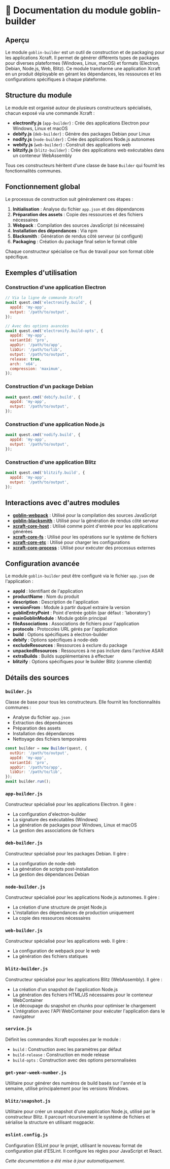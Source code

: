 # 📘 Documentation du module goblin-builder

## Aperçu

Le module `goblin-builder` est un outil de construction et de packaging pour les applications Xcraft. Il permet de générer différents types de packages pour diverses plateformes (Windows, Linux, macOS) et formats (Electron, Debian, Node.js, Web, Blitz). Ce module transforme une application Xcraft en un produit déployable en gérant les dépendances, les ressources et les configurations spécifiques à chaque plateforme.

## Structure du module

Le module est organisé autour de plusieurs constructeurs spécialisés, chacun exposé via une commande Xcraft :

- **electronify.js** (`app-builder`) : Crée des applications Electron pour Windows, Linux et macOS
- **debify.js** (`deb-builder`) : Génère des packages Debian pour Linux
- **nodify.js** (`node-builder`) : Crée des applications Node.js autonomes
- **webify.js** (`web-builder`) : Construit des applications web
- **blitzify.js** (`blitz-builder`) : Crée des applications web exécutables dans un conteneur WebAssembly

Tous ces constructeurs héritent d'une classe de base `Builder` qui fournit les fonctionnalités communes.

## Fonctionnement global

Le processus de construction suit généralement ces étapes :

1. **Initialisation** : Analyse du fichier `app.json` et des dépendances
2. **Préparation des assets** : Copie des ressources et des fichiers nécessaires
3. **Webpack** : Compilation des sources JavaScript (si nécessaire)
4. **Installation des dépendances** : Via npm
5. **Blacksmith** : Génération de rendus côté serveur (si configuré)
6. **Packaging** : Création du package final selon le format cible

Chaque constructeur spécialise ce flux de travail pour son format cible spécifique.

## Exemples d'utilisation

### Construction d'une application Electron

```javascript
// Via la ligne de commande Xcraft
await quest.cmd('electronify.build', {
  appId: 'my-app',
  output: '/path/to/output',
});

// Avec des options avancées
await quest.cmd('electronify.build-opts', {
  appId: 'my-app',
  variantId: 'pro',
  appDir: '/path/to/app',
  libDir: '/path/to/lib',
  output: '/path/to/output',
  release: true,
  arch: 'x64',
  compression: 'maximum',
});
```

### Construction d'un package Debian

```javascript
await quest.cmd('debify.build', {
  appId: 'my-app',
  output: '/path/to/output',
});
```

### Construction d'une application Node.js

```javascript
await quest.cmd('nodify.build', {
  appId: 'my-app',
  output: '/path/to/output',
});
```

### Construction d'une application Blitz

```javascript
await quest.cmd('blitzify.build', {
  appId: 'my-app',
  output: '/path/to/output',
});
```

## Interactions avec d'autres modules

- **[goblin-webpack]** : Utilisé pour la compilation des sources JavaScript
- **[goblin-blacksmith]** : Utilisé pour la génération de rendus côté serveur
- **[xcraft-core-host]** : Utilisé comme point d'entrée pour les applications générées
- **[xcraft-core-fs]** : Utilisé pour les opérations sur le système de fichiers
- **[xcraft-core-etc]** : Utilisé pour charger les configurations
- **[xcraft-core-process]** : Utilisé pour exécuter des processus externes

## Configuration avancée

Le module `goblin-builder` peut être configuré via le fichier `app.json` de l'application :

- **appId** : Identifiant de l'application
- **productName** : Nom du produit
- **description** : Description de l'application
- **versionFrom** : Module à partir duquel extraire la version
- **goblinEntryPoint** : Point d'entrée goblin (par défaut : 'laboratory')
- **mainGoblinModule** : Module goblin principal
- **fileAssociations** : Associations de fichiers pour l'application
- **protocols** : Protocoles URL gérés par l'application
- **build** : Options spécifiques à electron-builder
- **debify** : Options spécifiques à node-deb
- **excludeResources** : Ressources à exclure du package
- **unpackedResources** : Ressources à ne pas inclure dans l'archive ASAR
- **extraBuilds** : Builds supplémentaires à effectuer
- **blitzify** : Options spécifiques pour le builder Blitz (comme clientId)

## Détails des sources

### `builder.js`

Classe de base pour tous les constructeurs. Elle fournit les fonctionnalités communes :

- Analyse du fichier `app.json`
- Extraction des dépendances
- Préparation des assets
- Installation des dépendances
- Nettoyage des fichiers temporaires

```javascript
const builder = new Builder(quest, {
  outDir: '/path/to/output',
  appId: 'my-app',
  variantId: 'pro',
  appDir: '/path/to/app',
  libDir: '/path/to/lib',
});
await builder.run();
```

### `app-builder.js`

Constructeur spécialisé pour les applications Electron. Il gère :

- La configuration d'electron-builder
- La signature des exécutables (Windows)
- La génération de packages pour Windows, Linux et macOS
- La gestion des associations de fichiers

### `deb-builder.js`

Constructeur spécialisé pour les packages Debian. Il gère :

- La configuration de node-deb
- La génération de scripts post-installation
- La gestion des dépendances Debian

### `node-builder.js`

Constructeur spécialisé pour les applications Node.js autonomes. Il gère :

- La création d'une structure de projet Node.js
- L'installation des dépendances de production uniquement
- La copie des ressources nécessaires

### `web-builder.js`

Constructeur spécialisé pour les applications web. Il gère :

- La configuration de webpack pour le web
- La génération des fichiers statiques

### `blitz-builder.js`

Constructeur spécialisé pour les applications Blitz (WebAssembly). Il gère :

- La création d'un snapshot de l'application Node.js
- La génération des fichiers HTML/JS nécessaires pour le conteneur WebContainer
- Le découpage du snapshot en chunks pour optimiser le chargement
- L'intégration avec l'API WebContainer pour exécuter l'application dans le navigateur

### `service.js`

Définit les commandes Xcraft exposées par le module :

- `build` : Construction avec les paramètres par défaut
- `build-release` : Construction en mode release
- `build-opts` : Construction avec des options personnalisées

### `get-year-week-number.js`

Utilitaire pour générer des numéros de build basés sur l'année et la semaine, utilisé principalement pour les versions Windows.

### `blitz/snapshot.js`

Utilitaire pour créer un snapshot d'une application Node.js, utilisé par le constructeur Blitz. Il parcourt récursivement le système de fichiers et sérialise la structure en utilisant msgpackr.

### `eslint.config.js`

Configuration ESLint pour le projet, utilisant le nouveau format de configuration plat d'ESLint. Il configure les règles pour JavaScript et React.

_Cette documentation a été mise à jour automatiquement._

[goblin-webpack]: https://github.com/Xcraft-Inc/goblin-webpack
[goblin-blacksmith]: https://github.com/Xcraft-Inc/goblin-blacksmith
[xcraft-core-host]: https://github.com/Xcraft-Inc/xcraft-core-host
[xcraft-core-fs]: https://github.com/Xcraft-Inc/xcraft-core-fs
[xcraft-core-etc]: https://github.com/Xcraft-Inc/xcraft-core-etc
[xcraft-core-process]: https://github.com/Xcraft-Inc/xcraft-core-process